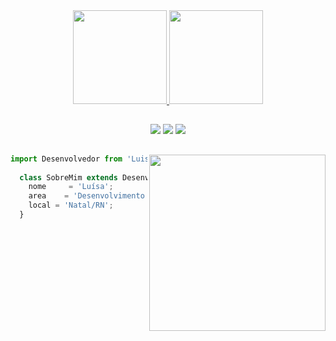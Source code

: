 
<div align="center">
  <a href="https://github.com/LuisaKeys/">
  <img height="150em" src="https://github-readme-stats.vercel.app/api?username=LuisaKeys&show_icons=true&theme=ocean_dark&include_all_commits=true&count_private=true"/>
  <img height="150em" src="https://github-readme-stats.vercel.app/api/top-langs/?username=LuisaKeys&layout=compact&langs_count=7&theme=ocean_dark"/>
  
</div>
  
  ##
 
<div align="center">
  <a href = "luisalima0602@gmail.com@gmail.com"><img src="https://img.shields.io/badge/-Gmail-151A28?style=for-the-badge&logo=gmail&logoColor=92D534" target="_blank"></a>
  <a href="https://www.linkedin.com/in/luísa-lima-176185236/" target="_blank"><img src="https://img.shields.io/badge/-LinkedIn-151A28?style=for-the-badge&logo=linkedin&logoColor=92D534" target="_blank"></a> 
  <a href="https://replit.com/@LuisaWeydner" target="_blank"><img src="https://img.shields.io/badge/Replit-151A28?style=for-the-badge&logo=rss&logoColor=92D534" target="_blank"></a> 
</div>
  
  ##
  
  <img align="right" width="282" src="https://i.pinimg.com/originals/9c/94/fa/9c94fa8cae77875dee532cc5e9f0caf4.gif" />

```js
import Desenvolvedor from 'LuisaKeys';
  
  class SobreMim extends Desenvolvedor {
    nome     = 'Luísa';
    area    = 'Desenvolvimento web';
    local = 'Natal/RN';
  }
```
  
